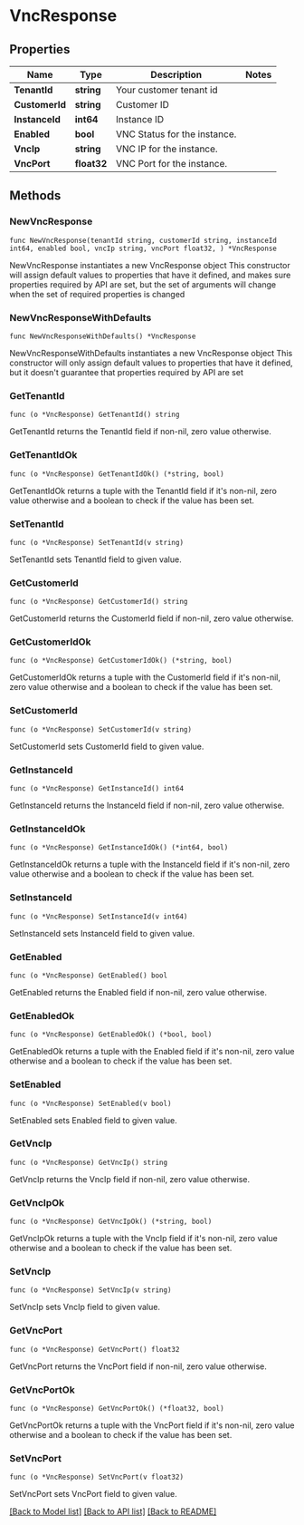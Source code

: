 # VncResponse

## Properties

Name | Type | Description | Notes
------------ | ------------- | ------------- | -------------
**TenantId** | **string** | Your customer tenant id | 
**CustomerId** | **string** | Customer ID | 
**InstanceId** | **int64** | Instance ID | 
**Enabled** | **bool** | VNC Status for the instance. | 
**VncIp** | **string** | VNC IP for the instance. | 
**VncPort** | **float32** | VNC Port for the instance. | 

## Methods

### NewVncResponse

`func NewVncResponse(tenantId string, customerId string, instanceId int64, enabled bool, vncIp string, vncPort float32, ) *VncResponse`

NewVncResponse instantiates a new VncResponse object
This constructor will assign default values to properties that have it defined,
and makes sure properties required by API are set, but the set of arguments
will change when the set of required properties is changed

### NewVncResponseWithDefaults

`func NewVncResponseWithDefaults() *VncResponse`

NewVncResponseWithDefaults instantiates a new VncResponse object
This constructor will only assign default values to properties that have it defined,
but it doesn't guarantee that properties required by API are set

### GetTenantId

`func (o *VncResponse) GetTenantId() string`

GetTenantId returns the TenantId field if non-nil, zero value otherwise.

### GetTenantIdOk

`func (o *VncResponse) GetTenantIdOk() (*string, bool)`

GetTenantIdOk returns a tuple with the TenantId field if it's non-nil, zero value otherwise
and a boolean to check if the value has been set.

### SetTenantId

`func (o *VncResponse) SetTenantId(v string)`

SetTenantId sets TenantId field to given value.


### GetCustomerId

`func (o *VncResponse) GetCustomerId() string`

GetCustomerId returns the CustomerId field if non-nil, zero value otherwise.

### GetCustomerIdOk

`func (o *VncResponse) GetCustomerIdOk() (*string, bool)`

GetCustomerIdOk returns a tuple with the CustomerId field if it's non-nil, zero value otherwise
and a boolean to check if the value has been set.

### SetCustomerId

`func (o *VncResponse) SetCustomerId(v string)`

SetCustomerId sets CustomerId field to given value.


### GetInstanceId

`func (o *VncResponse) GetInstanceId() int64`

GetInstanceId returns the InstanceId field if non-nil, zero value otherwise.

### GetInstanceIdOk

`func (o *VncResponse) GetInstanceIdOk() (*int64, bool)`

GetInstanceIdOk returns a tuple with the InstanceId field if it's non-nil, zero value otherwise
and a boolean to check if the value has been set.

### SetInstanceId

`func (o *VncResponse) SetInstanceId(v int64)`

SetInstanceId sets InstanceId field to given value.


### GetEnabled

`func (o *VncResponse) GetEnabled() bool`

GetEnabled returns the Enabled field if non-nil, zero value otherwise.

### GetEnabledOk

`func (o *VncResponse) GetEnabledOk() (*bool, bool)`

GetEnabledOk returns a tuple with the Enabled field if it's non-nil, zero value otherwise
and a boolean to check if the value has been set.

### SetEnabled

`func (o *VncResponse) SetEnabled(v bool)`

SetEnabled sets Enabled field to given value.


### GetVncIp

`func (o *VncResponse) GetVncIp() string`

GetVncIp returns the VncIp field if non-nil, zero value otherwise.

### GetVncIpOk

`func (o *VncResponse) GetVncIpOk() (*string, bool)`

GetVncIpOk returns a tuple with the VncIp field if it's non-nil, zero value otherwise
and a boolean to check if the value has been set.

### SetVncIp

`func (o *VncResponse) SetVncIp(v string)`

SetVncIp sets VncIp field to given value.


### GetVncPort

`func (o *VncResponse) GetVncPort() float32`

GetVncPort returns the VncPort field if non-nil, zero value otherwise.

### GetVncPortOk

`func (o *VncResponse) GetVncPortOk() (*float32, bool)`

GetVncPortOk returns a tuple with the VncPort field if it's non-nil, zero value otherwise
and a boolean to check if the value has been set.

### SetVncPort

`func (o *VncResponse) SetVncPort(v float32)`

SetVncPort sets VncPort field to given value.



[[Back to Model list]](../README.md#documentation-for-models) [[Back to API list]](../README.md#documentation-for-api-endpoints) [[Back to README]](../README.md)


